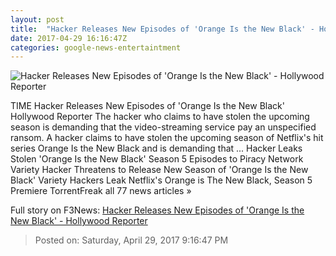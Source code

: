 ```yaml
---
layout: post
title:  "Hacker Releases New Episodes of 'Orange Is the New Black' - Hollywood Reporter"
date: 2017-04-29 16:16:47Z
categories: google-news-entertaintment
---
```


![Hacker Releases New Episodes of 'Orange Is the New Black' - Hollywood Reporter](http://cdn5.thr.com/sites/default/files/2016/06/orange_is_the_new_black_s4_still_piper_alex_h_2016.jpg)

TIME Hacker Releases New Episodes of 'Orange Is the New Black' Hollywood Reporter The hacker who claims to have stolen the upcoming season is demanding that the video-streaming service pay an unspecified ransom. A hacker claims to have stolen the upcoming season of Netflix's hit series Orange Is the New Black and is demanding that ... Hacker Leaks Stolen 'Orange Is the New Black' Season 5 Episodes to Piracy Network Variety Hacker Threatens to Release New Season of 'Orange Is the New Black' Variety Hackers Leak Netflix's Orange is The New Black, Season 5 Premiere TorrentFreak all 77 news articles »


Full story on F3News: [Hacker Releases New Episodes of 'Orange Is the New Black' - Hollywood Reporter](http://www.f3nws.com/n/qcesQG)

> Posted on: Saturday, April 29, 2017 9:16:47 PM
